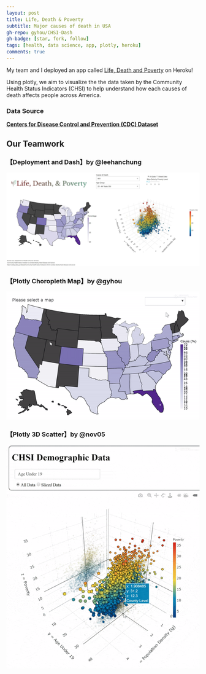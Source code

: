 ```yaml
---
layout: post
title: Life, Death & Poverty
subtitle: Major causes of death in USA
gh-repo: gyhou/CHSI-Dash
gh-badge: [star, fork, follow]
tags: [health, data science, app, plotly, heroku]
comments: true
---
```

My team and I deployed an app called [Life, Death and Poverty](https://tragically-eh-20397.herokuapp.com/) on Heroku!

Using plotly, we aim to visualize the the data taken by the Community Health Status Indicators (CHSI) to help understand how each causes of death affects people across America.

### Data Source
**[Centers for Disease Control and Prevention (CDC) Dataset](https://catalog.data.gov/dataset/community-health-status-indicators-chsi-to-combat-obesity-heart-disease-and-cancer)**

## Our Teamwork

### 【Deployment and Dash】by @leehanchung  
![heroku homepage](https://github.com/Nov05/CHSI-Dash/blob/master/pictures/dash%20interface.jpg?raw=true)

### 【Plotly Choropleth Map】by @gyhou   
![CHSI Plotly Choropleth Map](https://github.com/Nov05/CHSI-Dash/blob/master/pictures/02.gif?raw=true)

### 【Plotly 3D Scatter】by @nov05    
![CHSI Plotly 3D Scatter](https://github.com/Nov05/CHSI-Dash/blob/master/pictures/ezgif.com-optimize.gif?raw=true)
